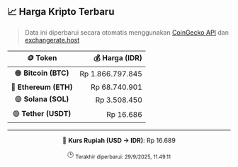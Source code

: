 

<!-- HARGA_KRIPTO -->
## 📈 Harga Kripto Terbaru

> Data ini diperbarui secara otomatis menggunakan [CoinGecko API](https://www.coingecko.com/) dan [exchangerate.host](https://exchangerate.host/)

<div align="center">

| 🪙 Token | 💰 Harga (IDR) |
|:------:|---------------:|
| 🟠 **Bitcoin (BTC)**   | Rp 1.866.797.845 |
| 🔵 **Ethereum (ETH)**  | Rp 68.740.901 |
| 🟣 **Solana (SOL)**    | Rp 3.508.450 |
| 🟢 **Tether (USDT)**   | Rp 16.686 |

---

💱 **Kurs Rupiah (USD → IDR)**: Rp 16.689

🕒 <sub>Terakhir diperbarui: 29/9/2025, 11.49.11</sub>

</div>
<!-- /HARGA_KRIPTO -->